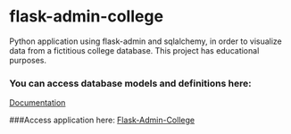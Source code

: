 # flask-admin-college
Python application using flask-admin and sqlalchemy, in order to visualize data from a fictitious college database. This project has educational purposes.

### You can access database models and definitions here:
[Documentation](https://drive.google.com/drive/folders/1qbRwUv1M9sXJxlJcgzcJZCe1X4-Rr7hy?usp=sharing)

###Access application here:
[Flask-Admin-College](https://flask-admin-college.herokuapp.com/)
